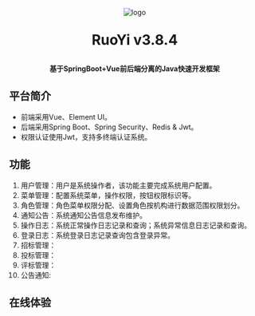 <p align="center">
	<img alt="logo" src="https://oscimg.oschina.net/oscnet/up-d3d0a9303e11d522a06cd263f3079027715.png">
</p>
<h1 align="center" style="margin: 30px 0 30px; font-weight: bold;">RuoYi v3.8.4</h1>
<h4 align="center">基于SpringBoot+Vue前后端分离的Java快速开发框架</h4>

## 平台简介


* 前端采用Vue、Element UI。
* 后端采用Spring Boot、Spring Security、Redis & Jwt。
* 权限认证使用Jwt，支持多终端认证系统。


## 功能

1.  用户管理：用户是系统操作者，该功能主要完成系统用户配置。
2.  菜单管理：配置系统菜单，操作权限，按钮权限标识等。
3.  角色管理：角色菜单权限分配、设置角色按机构进行数据范围权限划分。
4.  通知公告：系统通知公告信息发布维护。
5.  操作日志：系统正常操作日志记录和查询；系统异常信息日志记录和查询。
6.  登录日志：系统登录日志记录查询包含登录异常。
7.  招标管理：
8.  投标管理：
9.  评标管理：
10. 公告通知:

## 在线体验


